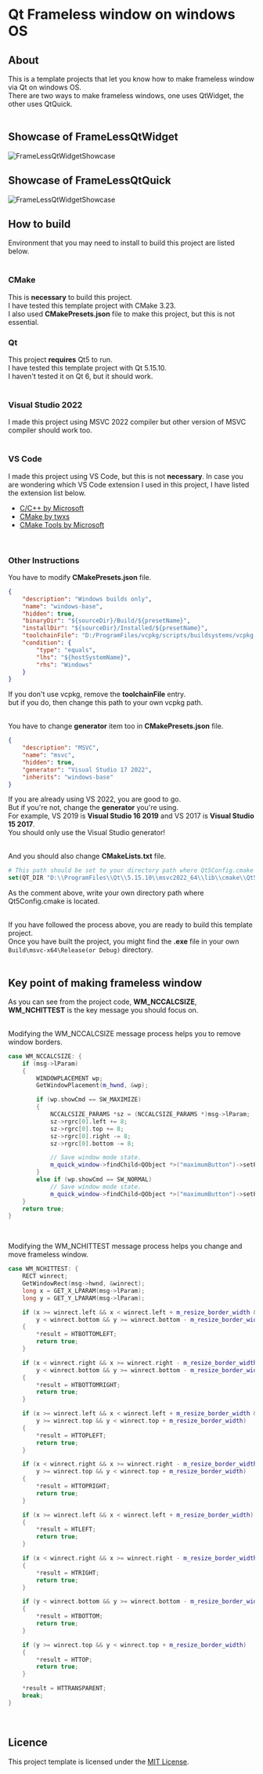 # Qt Frameless window on windows OS

## About  

This is a template projects that let you know how to make frameless window via Qt on windows OS.  
There are two ways to make frameless windows, one uses QtWidget, the other uses QtQuick.  
&nbsp;  

## Showcase of FrameLessQtWidget  
![FrameLessQtWidgetShowcase](/resources/FrameLessQtWidgetShowcase.gif)
&nbsp;  

## Showcase of FrameLessQtQuick  
![FrameLessQtWidgetShowcase](/resources/FrameLessQtQuickShowcase.gif)
&nbsp;  

## How to build  

Environment that you may need to install to build this project are listed below.  
&nbsp;  

### CMake  

This is **necessary** to build this project.  
I have tested this template project with CMake 3.23.  
I also used **CMakePresets.json** file to make this project, but this is not essential.
&nbsp;  

### Qt  

This project **requires** Qt5 to run.  
I have tested this template project with Qt 5.15.10.  
I haven't tested it on Qt 6, but it should work.  
&nbsp;  

### Visual Studio 2022  

I made this project using MSVC 2022 compiler but other version of MSVC compiler should work too.  
&nbsp;  

### VS Code  

I made this project using VS Code, but this is not **necessary**.
In case you are wondering which VS Code extension I used in this project, I have listed the extension list below.

* [C/C++ by Microsoft](https://marketplace.visualstudio.com/items?itemName=ms-vscode.cpptools)
* [CMake by twxs](https://marketplace.visualstudio.com/items?itemName=twxs.cmake)
* [CMake Tools by Microsoft](https://marketplace.visualstudio.com/items?itemName=ms-vscode.cmake-tools)

&nbsp;  
### Other Instructions  

You have to modify **CMakePresets.json** file.  
```json
{
    "description": "Windows builds only",
    "name": "windows-base",
    "hidden": true,
    "binaryDir": "${sourceDir}/Build/${presetName}",
    "installDir": "${sourceDir}/Installed/${presetName}",
    "toolchainFile": "D:/ProgramFiles/vcpkg/scripts/buildsystems/vcpkg.cmake",
    "condition": {
        "type": "equals",
        "lhs": "${hostSystemName}",
        "rhs": "Windows"
    }
}
```
If you don't use vcpkg, remove the **toolchainFile** entry.  
but if you do, then change this path to your own vcpkg path.  
&nbsp;  

You have to change **generator** item too in **CMakePresets.json** file.  
```json
{
    "description": "MSVC",
    "name": "msvc",
    "hidden": true,
    "generator": "Visual Studio 17 2022",
    "inherits": "windows-base"
}
```
If you are already using VS 2022, you are good to go.  
But if you're not, change the **generator** you're using.  
For example, VS 2019 is **Visual Studio 16 2019** and VS 2017 is **Visual Studio 15 2017**.  
You should only use the Visual Studio generator!  
&nbsp;  

And you should also change **CMakeLists.txt** file.  
```cmake
# This path should be set to your directory path where Qt5Config.cmake (or Qt6Config.cmake) is located. 
set(QT_DIR "D:\\ProgramFiles\\Qt\\5.15.10\\msvc2022_64\\lib\\cmake\\Qt5")
```
As the comment above, write your own directory path where Qt5Config.cmake is located.  
&nbsp;  

If you have followed the process above, you are ready to build this template project.  
Once you have built the project, you might find the **.exe** file in your own ```Build\msvc-x64\Release(or Debug)``` directory.  
&nbsp;  

## Key point of making frameless window  

As you can see from the project code, **WM_NCCALCSIZE**, **WM_NCHITTEST** is the key message you should focus on.  
&nbsp;  

Modifying the WM_NCCALCSIZE message process helps you to remove window borders.  
```c++
case WM_NCCALCSIZE: {
    if (msg->lParam)
    {
        WINDOWPLACEMENT wp;
        GetWindowPlacement(m_hwnd, &wp);

        if (wp.showCmd == SW_MAXIMIZE)
        {
            NCCALCSIZE_PARAMS *sz = (NCCALCSIZE_PARAMS *)msg->lParam;
            sz->rgrc[0].left += 8;
            sz->rgrc[0].top += 8;
            sz->rgrc[0].right -= 8;
            sz->rgrc[0].bottom -= 8;

            // Save window mode state.
            m_quick_window->findChild<QObject *>("maximumButton")->setProperty("checked", true);
        }
        else if (wp.showCmd == SW_NORMAL)
            // Save window mode state.
            m_quick_window->findChild<QObject *>("maximumButton")->setProperty("checked", false);
    }
    return true;
}
```
&nbsp;  

Modifying the WM_NCHITTEST message process helps you change and move frameless window.  
```c++
case WM_NCHITTEST: {
    RECT winrect;
    GetWindowRect(msg->hwnd, &winrect);
    long x = GET_X_LPARAM(msg->lParam);
    long y = GET_Y_LPARAM(msg->lParam);

    if (x >= winrect.left && x < winrect.left + m_resize_border_width &&
        y < winrect.bottom && y >= winrect.bottom - m_resize_border_width)
    {
        *result = HTBOTTOMLEFT;
        return true;
    }

    if (x < winrect.right && x >= winrect.right - m_resize_border_width &&
        y < winrect.bottom && y >= winrect.bottom - m_resize_border_width)
    {
        *result = HTBOTTOMRIGHT;
        return true;
    }

    if (x >= winrect.left && x < winrect.left + m_resize_border_width &&
        y >= winrect.top && y < winrect.top + m_resize_border_width)
    {
        *result = HTTOPLEFT;
        return true;
    }

    if (x < winrect.right && x >= winrect.right - m_resize_border_width &&
        y >= winrect.top && y < winrect.top + m_resize_border_width)
    {
        *result = HTTOPRIGHT;
        return true;
    }

    if (x >= winrect.left && x < winrect.left + m_resize_border_width)
    {
        *result = HTLEFT;
        return true;
    }

    if (x < winrect.right && x >= winrect.right - m_resize_border_width)
    {
        *result = HTRIGHT;
        return true;
    }

    if (y < winrect.bottom && y >= winrect.bottom - m_resize_border_width)
    {
        *result = HTBOTTOM;
        return true;
    }

    if (y >= winrect.top && y < winrect.top + m_resize_border_width)
    {
        *result = HTTOP;
        return true;
    }

    *result = HTTRANSPARENT;
    break;
}
```
&nbsp;  

## Licence  

This project template is licensed under the [MIT License](https://github.com/tongmon/qt-frameless-windows/blob/main/LICENSE).
